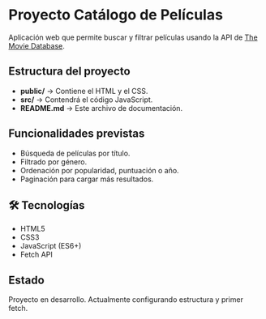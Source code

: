 # Proyecto Catálogo de Películas

Aplicación web que permite buscar y filtrar películas usando la API de [The Movie Database](https://www.themoviedb.org/).

##  Estructura del proyecto
- **public/** → Contiene el HTML y el CSS.
- **src/** → Contendrá el código JavaScript.
- **README.md** → Este archivo de documentación.

##  Funcionalidades previstas
- Búsqueda de películas por título.
- Filtrado por género.
- Ordenación por popularidad, puntuación o año.
- Paginación para cargar más resultados.

## 🛠 Tecnologías
- HTML5
- CSS3
- JavaScript (ES6+)
- Fetch API

##  Estado
Proyecto en desarrollo. Actualmente configurando estructura y primer fetch.

